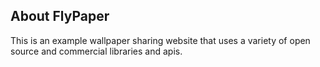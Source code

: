 
## About FlyPaper

This is an example wallpaper sharing website that uses a variety of open source and commercial libraries and apis.


